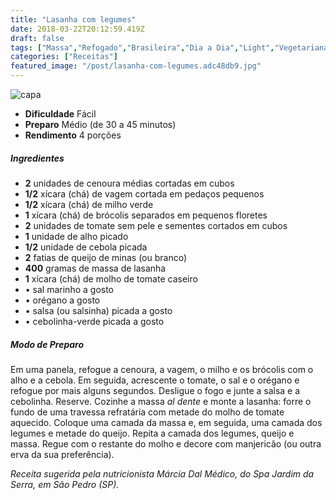 ```yaml
---
title: "Lasanha com legumes"
date: 2018-03-22T20:12:59.419Z
draft: false
tags: ["Massa","Refogado","Brasileira","Dia a Dia","Light","Vegetariana","receita","receita leve","receita light","receita saudável","receita simples e saudável","Receitas simples e fáceis"]
categories: ["Receitas"]
featured_image: "/post/lasanha-com-legumes.adc48db9.jpg"
---
```


![capa](/post/lasanha-com-legumes.adc48db9.jpg)

*   **Dificuldade** Fácil
*   **Preparo** Médio (de 30 a 45 minutos)
*   **Rendimento** 4 porções

##### Ingredientes

*   **2** unidades de cenoura médias cortadas em cubos
*   **1/2** xícara (chá) de vagem cortada em pedaços pequenos
*   **1/2** xícara (chá) de milho verde
*   **1** xícara (chá) de brócolis separados em pequenos floretes
*   **2** unidades de tomate sem pele e sementes cortados em cubos
*   **1** unidade de alho picado
*   **1/2** unidade de cebola picada
*   **2** fatias de queijo de minas (ou branco)
*   **400** gramas de massa de lasanha
*   **1** xícara (chá) de molho de tomate caseiro
*   • sal marinho a gosto
*   • orégano a gosto
*   • salsa (ou salsinha) picada a gosto
*   • cebolinha-verde picada a gosto

##### Modo de Preparo

Em uma panela, refogue a cenoura, a vagem, o milho e os brócolis com o alho e a cebola. Em seguida, acrescente o tomate, o sal e o orégano e refogue por mais alguns segundos. Desligue o fogo e junte a salsa e a cebolinha. Reserve. Cozinhe a massa _al dente_ e monte a lasanha: forre o fundo de uma travessa refratária com metade do molho de tomate aquecido. Coloque uma camada da massa e, em seguida, uma camada dos legumes e metade do queijo. Repita a camada dos legumes, queijo e massa. Regue com o restante do molho e decore com manjericão (ou outra erva da sua preferência).

_Receita sugerida pela nutricionista Márcia Dal Médico, do Spa Jardim da Serra, em São Pedro (SP)._
